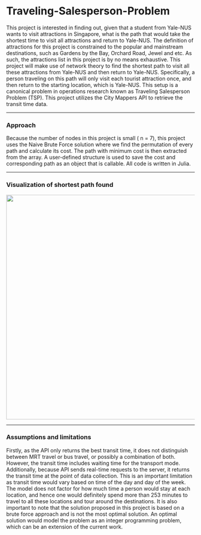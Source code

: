 # Traveling-Salesperson-Problem

This project is interested in finding out, given that a student from Yale-NUS wants to visit attractions in Singapore, what is the path that would take the shortest time to visit all attractions and return to Yale-NUS. The definition of attractions for this project is constrained to the popular and mainstream destinations, such as Gardens by the Bay, Orchard Road, Jewel and etc. As such, the attractions list in this project is by no means exhaustive. This project will make use of network theory to find the shortest path to visit all these attractions from Yale-NUS and then return to Yale-NUS. Specifically, a person traveling on this path will only visit each tourist attraction once, and then return to the starting location, which is Yale-NUS. This setup is a canonical problem in operations research known as Traveling Salesperson Problem (TSP). This project utilizes the City Mappers API to retrieve the transit time data. 

---
### Approach 

Because the number of nodes in this project is small ( n = 7), this project uses the Naive Brute Force solution where we find the permutation of every path and calculate its cost. The path with minimum cost is then extracted from the array. A user-defined structure is used to save the cost and corresponding path as an object that is callable. All code is written in Julia. 

---
### Visualization of shortest path found 
<p>
    <img src="Plots/final_path.jpg?raw=true" width="800" height="600" />
</p>

---
### Assumptions and limitations

Firstly, as the API only returns the best transit time, it does not distinguish between MRT travel or bus travel, or possibly a combination of both. However, the transit time includes waiting time for the transport mode. Additionally, because API sends real-time requests to the server, it returns the transit time at the point of data collection. This is an important limitation as transit time would vary based on time of the day and day of the week. The model does not factor for how much time a person would stay at each location, and hence one would definitely spend more than 253 minutes to travel to all these locations and tour around the destinations. It is also important to note that the solution proposed in this project is based on a brute force approach and is not the most optimal solution. An optimal solution would model the problem as an integer programming problem, which can be an extension of the current work. 

